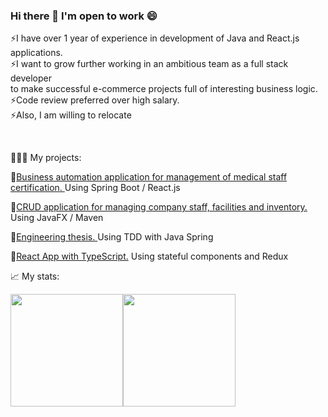 
### Hi there 👋 I'm open to work 😄

⚡I have over 1 year of experience in development of Java and React.js applications.
</br>
⚡I want to grow further working in an ambitious team as a full stack developer </br>
to make successful e-commerce projects full of interesting business logic.
</br>
⚡Code review preferred over high salary.
</br>
⚡Also, I am willing to relocate

</br>

🔭🔭🔭 My projects:

🌱[Business automation application for management of medical staff certification. ](https://github.com/hlebshypulahub/Course-Manager-Back)Using Spring Boot / React.js

🌱[CRUD application for managing company staff, facilities and inventory. ](https://github.com/hlebshypulahub/Ledikom-Manager)Using JavaFX / Maven

🌱[Engineering thesis. ](https://github.com/hlebshypulahub/AGH-Hleb-Shypula)Using TDD with Java Spring

🌱[React App with TypeScript.](https://github.com/hlebshypulahub/Pokedex-App) Using stateful components and Redux

📈 My stats:

<img height="180em" src="https://github-readme-stats.vercel.app/api?username=hlebshypulahub&show_icons=true&hide_border=true&&count_private=true&include_all_commits=true" /><img height="180em" src="https://github-readme-stats.vercel.app/api/top-langs/?username=hlebshypulahub&layout=compact" />

<!--
**hlebshypulahub/hlebshypulahub** is a ✨ _special_ ✨ repository because its `README.md` (this file) appears on your GitHub profile.

Here are some ideas to get you started:

- 🔭 I’m currently working on ...
- 🌱 I’m currently learning ...
- 👯 I’m looking to collaborate on ...
- 🤔 I’m looking for help with ...
- 💬 Ask me about ...
- 📫 How to reach me: ...
- 😄 Pronouns: ...
- ⚡ Fun fact: ...
-->
